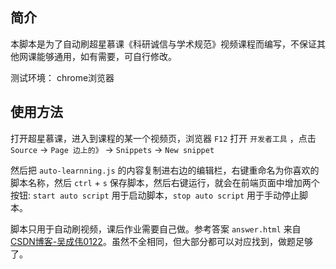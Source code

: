 ## 简介

本脚本是为了自动刷超星慕课《科研诚信与学术规范》视频课程而编写，不保证其他网课能够通用，如有需要，可自行修改。

测试环境：
chrome浏览器

## 使用方法

打开超星慕课，进入到课程的某一个视频页，浏览器 `F12` 打开 `开发者工具` ，点击 `Source` -> `Page 边上的》` -> `Snippets` -> `New snippet`

然后把 `auto-learnning.js` 的内容复制进右边的编辑栏，右键重命名为你喜欢的脚本名称，然后 `ctrl` + `s` 保存脚本，然后右键运行，就会在前端页面中增加两个按钮: `start auto script` 用于启动脚本，`stop auto script` 用于手动停止脚本。

脚本只用于自动刷视频，课后作业需要自己做。参考答案 `answer.html` 来自 [CSDN博客-吴成伟0122](https://blog.csdn.net/qq_42859864/article/details/88608359)。虽然不全相同，但大部分都可以对应找到，做题足够了。

